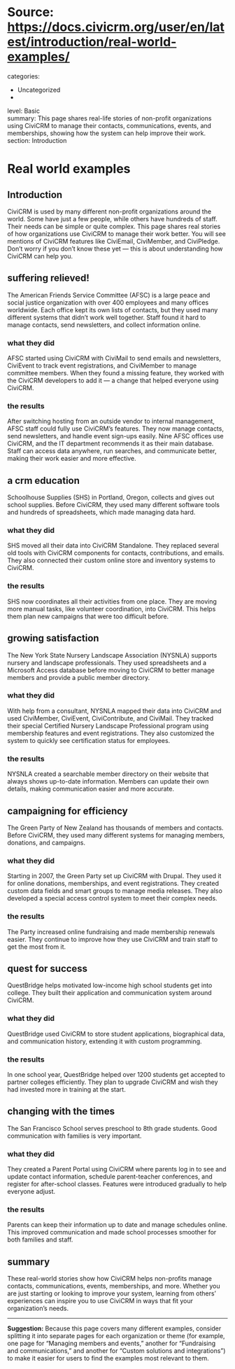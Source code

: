 # Source: https://docs.civicrm.org/user/en/latest/introduction/real-world-examples/

categories:
  - Uncategorized
  -  
level: Basic  
summary: This page shares real-life stories of non-profit organizations using CiviCRM to manage their contacts, communications, events, and memberships, showing how the system can help improve their work.  
section: Introduction  

# Real world examples  

## Introduction  
CiviCRM is used by many different non-profit organizations around the world. Some have just a few people, while others have hundreds of staff. Their needs can be simple or quite complex. This page shares real stories of how organizations use CiviCRM to manage their work better. You will see mentions of CiviCRM features like CiviEmail, CiviMember, and CiviPledge. Don’t worry if you don’t know these yet — this is about understanding how CiviCRM can help you.  

## suffering relieved!  
The American Friends Service Committee (AFSC) is a large peace and social justice organization with over 400 employees and many offices worldwide. Each office kept its own lists of contacts, but they used many different systems that didn’t work well together. Staff found it hard to manage contacts, send newsletters, and collect information online.  

### what they did  
AFSC started using CiviCRM with CiviMail to send emails and newsletters, CiviEvent to track event registrations, and CiviMember to manage committee members. When they found a missing feature, they worked with the CiviCRM developers to add it — a change that helped everyone using CiviCRM.  

### the results  
After switching hosting from an outside vendor to internal management, AFSC staff could fully use CiviCRM’s features. They now manage contacts, send newsletters, and handle event sign-ups easily. Nine AFSC offices use CiviCRM, and the IT department recommends it as their main database. Staff can access data anywhere, run searches, and communicate better, making their work easier and more effective.  

## a crm education  
Schoolhouse Supplies (SHS) in Portland, Oregon, collects and gives out school supplies. Before CiviCRM, they used many different software tools and hundreds of spreadsheets, which made managing data hard.  

### what they did  
SHS moved all their data into CiviCRM Standalone. They replaced several old tools with CiviCRM components for contacts, contributions, and emails. They also connected their custom online store and inventory systems to CiviCRM.  

### the results  
SHS now coordinates all their activities from one place. They are moving more manual tasks, like volunteer coordination, into CiviCRM. This helps them plan new campaigns that were too difficult before.  

## growing satisfaction  
The New York State Nursery Landscape Association (NYSNLA) supports nursery and landscape professionals. They used spreadsheets and a Microsoft Access database before moving to CiviCRM to better manage members and provide a public member directory.  

### what they did  
With help from a consultant, NYSNLA mapped their data into CiviCRM and used CiviMember, CiviEvent, CiviContribute, and CiviMail. They tracked their special Certified Nursery Landscape Professional program using membership features and event registrations. They also customized the system to quickly see certification status for employees.  

### the results  
NYSNLA created a searchable member directory on their website that always shows up-to-date information. Members can update their own details, making communication easier and more accurate.  

## campaigning for efficiency  
The Green Party of New Zealand has thousands of members and contacts. Before CiviCRM, they used many different systems for managing members, donations, and campaigns.  

### what they did  
Starting in 2007, the Green Party set up CiviCRM with Drupal. They used it for online donations, memberships, and event registrations. They created custom data fields and smart groups to manage media releases. They also developed a special access control system to meet their complex needs.  

### the results  
The Party increased online fundraising and made membership renewals easier. They continue to improve how they use CiviCRM and train staff to get the most from it.  

## quest for success  
QuestBridge helps motivated low-income high school students get into college. They built their application and communication system around CiviCRM.  

### what they did  
QuestBridge used CiviCRM to store student applications, biographical data, and communication history, extending it with custom programming.  

### the results  
In one school year, QuestBridge helped over 1200 students get accepted to partner colleges efficiently. They plan to upgrade CiviCRM and wish they had invested more in training at the start.  

## changing with the times  
The San Francisco School serves preschool to 8th grade students. Good communication with families is very important.  

### what they did  
They created a Parent Portal using CiviCRM where parents log in to see and update contact information, schedule parent-teacher conferences, and register for after-school classes. Features were introduced gradually to help everyone adjust.  

### the results  
Parents can keep their information up to date and manage schedules online. This improved communication and made school processes smoother for both families and staff.  

## summary  
These real-world stories show how CiviCRM helps non-profits manage contacts, communications, events, memberships, and more. Whether you are just starting or looking to improve your system, learning from others’ experiences can inspire you to use CiviCRM in ways that fit your organization’s needs.  

---

**Suggestion:** Because this page covers many different examples, consider splitting it into separate pages for each organization or theme (for example, one page for “Managing members and events,” another for “Fundraising and communications,” and another for “Custom solutions and integrations”) to make it easier for users to find the examples most relevant to them.
